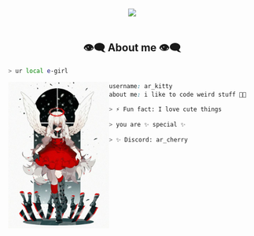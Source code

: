 <body>
<br>
<div align="center">
<img src="[IMG]/banner.gif" width="600px">
</div>
<br>


<h2 align="center"> 👁️‍🗨️ About me 👁️‍🗨️ </h2>

```zsh
> ur local e-girl 
```

<img align="left" src="[IMG]/main.jpg" width="205px"/> 

```css
username: ar_kitty
about me: i like to code weird stuff 🧑‍🚀

```
```zsh
> ⚡ Fun fact: I love cute things
```

```zsh
> you are ✨ special ✨
```

```zsh
> ✨ Discord: ar_cherry
```
